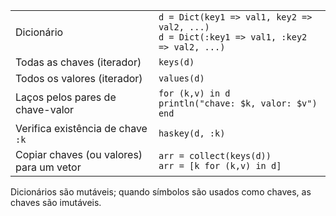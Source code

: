 
|                                             |                                                                                              |
| ------------------------------------------- | -------------------------------------------------------------------------------------------- |
| Dicionário                                  | `d = Dict(key1 => val1, key2 => val2, ...)`<br>`d = Dict(:key1 => val1, :key2 => val2, ...)` |
| Todas as chaves (iterador)                  | `keys(d)`                                                                                    |
| Todos os valores (iterador)                 | `values(d)`                                                                                  |
| Laços pelos pares de chave-valor            | `for (k,v) in d`<br>`println("chave: $k, valor: $v")`<br>`end`                               |
| Verifica existência de chave `:k`           | `haskey(d, :k)`                                                                              |
| Copiar chaves (ou valores) para um vetor    | `arr = collect(keys(d))`<br>`arr = [k for (k,v) in d]`                                       |

Dicionários são mutáveis; quando símbolos são usados como chaves, as chaves são imutáveis.
